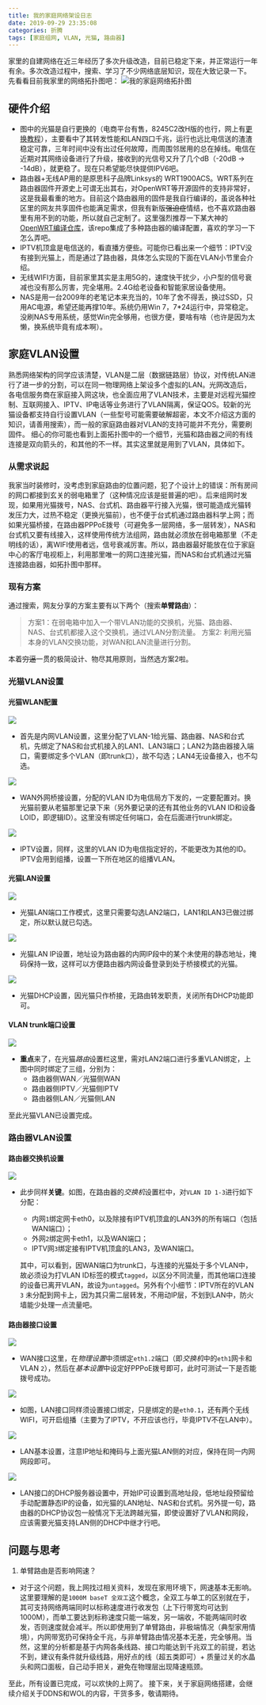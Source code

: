 ```yaml
---
title: 我的家庭网络架设日志
date: 2019-09-29 23:35:08
categories: 折腾
tags: [家庭组网, VLAN, 光猫, 路由器]
---
```


家里的自建网络在近三年经历了多次升级改造，目前已稳定下来，并正常运行一年有余。多次改造过程中，搜索、学习了不少网络底层知识，现在大致记录一下。
先看看目前我家里的网络拓扑图吧：
![我的家庭网络拓扑图](/gallery/我的家庭网络拓扑图.png)

## 硬件介绍
* 图中的光猫是自行更换的（电商平台有售，8245C2改H版的也行，网上有[更换教程](https://post.smzdm.com/p/738418/)），主要看中了其转发性能和LAN四口千兆，运行也远比电信送的渣渣稳定可靠，三年时间中没有出过任何故障，而周围邻居用的总在掉线。电信在近期对其网络设备进行了升级，接收到的光信号又升了几个dB（-20dB -> -14dB），就更稳了。现在只希望能尽快提供IPV6吧。
* 路由器+无线AP用的是原思科子品牌Linksys的 WRT1900ACS。WRT系列在路由器固件开源史上可谓无出其右，对OpenWRT等开源固件的支持非常好，这是我最看重的地方。目前这个路由器用的固件是我自行编译的，虽说各种社区里的网友共享固件也能满足需求，但我有新版~~强迫症~~情结，也不喜欢路由器里有用不到的功能，所以就自己定制了。这里强烈推荐一下某大神的[OpenWRT编译仓库](https://github.com/coolsnowwolf/lede)，该repo集成了多种路由器的编译配置，喜欢的学习一下怎么弄吧。
* IPTV机顶盒是电信送的，看直播方便些。可能你已看出来一个细节：IPTV没有接到光猫上，而是通过了路由器，具体怎么实现的下面在VLAN小节里会介绍。
* 无线WIFI方面，目前家里其实是主用5G的，速度快干扰少，小户型的信号衰减也没有那么厉害，完全堪用。2.4G给老设备和智能家居设备使用。
* NAS是用一台2009年的老笔记本来充当的，10年了舍不得丢，换过SSD，只用AC电源，希望还能再撑10年。系统仍用Win 7，7*24运行中，异常稳定。没刷NAS专用系统，感觉Win完全够用，也很方便，要啥有啥（也许是因为太懒，换系统毕竟有成本啊）。

## 家庭VLAN设置
熟悉网络架构的同学应该清楚，VLAN是二层（数据链路层）协议，对传统LAN进行了进一步的分割，可以在同一物理网络上架设多个虚拟的LAN。光网改造后，各电信服务商在家庭接入网这块，也全面应用了VLAN技术，主要是对远程光猫控制、互联网接入、IPTV、IP电话等业务进行了VLAN隔离，保证QOS。较新的光猫设备都支持自行设置VLAN（一些型号可能需要破解超密，本文不介绍这方面的知识，请善用搜索），而一般的家庭路由器对VLAN的支持可能并不充分，需要刷固件。
细心的你可能也看到上面拓扑图中的一个细节，光猫和路由器之间的有线连接是双向箭头的，和其他的不一样。其实这里就是用到了VLAN，具体如下。
### 从需求说起
我家当时装修时，没考虑到家庭路由的位置问题，犯了个设计上的错误：所有房间的网口都接到玄关的弱电箱里了（这种情况应该是挺普遍的吧）。后来组网时发现，如果用光猫拨号，NAS、台式机、路由器平行接入光猫，很可能造成光猫转发压力大，过热不稳定（更换光猫前），也不便于台式机通过路由器科学上网；而如果光猫桥接，在路由器PPPoE拨号（可避免多一层网络，多一层转发），NAS和台式机又要有线接入，这样使用传统方法组网，路由就必须放在弱电箱那里（不走明线的话），离WIFI使用者远，信号衰减厉害。所以，路由器最好能放在位于家庭中心的客厅电视柜上，利用那里唯一的网口连接光猫，而NAS和台式机通过光猫连接路由器，如拓扑图中那样。
### 现有方案
通过搜索，网友分享的方案主要有以下两个（搜索**单臂路由**）：
> 方案1：在弱电箱中加入一个带VLAN功能的交换机，光猫、路由器、NAS、台式机都接入这个交换机，通过VLAN分割流量。
> 方案2: 利用光猫本身的VLAN交换功能，对WAN和LAN流量进行分割。

本着~~穷逼~~一贯的极简设计、物尽其用原则，当然选方案2啦。
### 光猫VLAN设置
#### 光猫WLAN配置
![](/gallery/15698166127923.jpg)

* 首先是内网VLAN设置，这里分配了VLAN-1给光猫、路由器、NAS和台式机，先绑定了NAS和台式机接入的LAN1、LAN3端口；LAN2为路由器接入端口，需要绑定多个VLAN（即trunk口），故不勾选；LAN4无设备接入，也不勾选。

![](/gallery/15698170131525.jpg)

* WAN外网桥接设置，分配的VLAN ID为电信局方下发的，一定要配置对。换光猫前要从老猫那里记录下来（另外要记录的还有其他业务的VLAN ID和设备LOID，即逻辑ID）。这里没有绑定任何端口，会在后面进行trunk绑定。

![](/gallery/15698174875130.jpg)

* IPTV设置，同样，这里的VLAN ID为电信指定好的，不能更改为其他的ID。IPTV会用到组播，设置一下所在地区的组播VLAN。

#### 光猫LAN设置
![](/gallery/15698176862757.jpg)

* 光猫LAN端口工作模式，这里只需要勾选LAN2端口，LAN1和LAN3已做过绑定，所以默认就已勾选。

![](/gallery/15698180048699.jpg)

* 光猫LAN IP设置，地址设为路由器的内网IP段中的某个未使用的静态地址，掩码保持一致，这样可以方便路由器内网设备登录到处于桥接模式的光猫。

![](/gallery/15698183127247.jpg)

* 光猫DHCP设置，因光猫只作桥接，无路由转发职责，关闭所有DHCP功能即可。

#### VLAN trunk端口设置

![](/gallery/15698185865091.jpg)

* **重点**来了，在光猫*路由*设置栏这里，需对LAN2端口进行多重VLAN绑定，上图中同时绑定了三组，分别为：
  - 路由器侧WAN／光猫侧WAN
  - 路由器侧IPTV／光猫侧IPTV
  - 路由器侧LAN／光猫侧LAN

至此光猫VLAN已设置完成。

### 路由器VLAN设置
#### 路由器交换机设置
![](/gallery/15698192286427.jpg)

* 此步同样**关键**。如图，在路由器的*交换机*设置栏中，对`VLAN ID 1-3`进行如下分配：
  - 内网`1`绑定网卡eth0，以及除接有IPTV机顶盒的LAN3外的所有端口（包括WAN端口）；
  - 外网`2`绑定网卡eth1，以及WAN端口；
  - IPTV网`3`绑定接有IPTV机顶盒的LAN3，及WAN端口。

  其中，可以看到，因WAN端口为trunk口，与连接的光猫处于多个VLAN中，故必须设为打VLAN ID标签的模式`tagged`，以区分不同流量，而其他端口连接的设备已离开VLAN，故设为`untagged`。另外有个小细节：IPTV所在的VLAN `3` 未分配到网卡上，因为其只需二层转发，不用动IP层，不划到LAN中，防火墙能少处理一点流量吧。

#### 路由器接口设置
![](/gallery/15698200530052.jpg)

* WAN接口这里，在*物理设置*中须绑定`eth1.2`端口（即*交换机*中的`eth1`网卡和VLAN `2`），然后在*基本设置*中设定好PPPoE拨号即可，此时可测试一下是否能拨号成功。

![](/gallery/15698206303338.jpg)

* 如图，LAN接口同样须设置接口绑定，只是绑定的是`eth0.1`，还有两个无线WIFI，可开启组播（主要为了IPTV，不开应该也行，毕竟IPTV不在LAN中）。

![](/gallery/15698217111214.jpg)

* LAN基本设置，注意IP地址和掩码与上面光猫LAN侧的对应，保持在同一内网网段即可。

![](/gallery/15698212854478.jpg)

* LAN接口的DHCP服务器设置中，开始IP可设置到高地址段，低地址段预留给手动配置静态IP的设备，如光猫的LAN地址、NAS和台式机。另外提一句，路由器的DHCP协议包一般情况下无法跨越光猫，即使设置好了VLAN和网段，应该需要光猫支持LAN侧的DHCP中继才行吧。

## 问题与思考

1. 单臂路由是否影响网速？
  - 对于这个问题，我上网找过相关资料，发现在家用环境下，网速基本无影响。这里要理解的是`1000M baseT 全双工`这个概念，全双工与单工的区别就在于，其可支持网络两端同时以标称速度进行收发包（上下行带宽均可达到1000M），而单工要达到标称速度只能一端发，另一端收，不能两端同时收发，否则速度就会减半。所以即使用到了单臂路由，非极端情况（典型家用情境），内网带宽扔可保持全千兆，与非单臂路由情况基本无差，完全够用。当然，这里的分析都是基于内网各条线路、接口均能达到千兆双工的前提，若达不到，建议有条件就升级线路，用好点的线（超五类即可）+ 质量过关的水晶头和网口面板，自己动手把关，避免在物理层出现降速瓶颈。

至此，所有设置已完成，可以欢快的上网了。
接下来，关于家庭网络搭建，会继续介绍关于DDNS和WOL的内容，干货多多，敬请期待。

